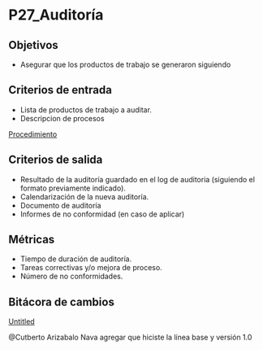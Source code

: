 # P27_Auditoría

## Objetivos

- Asegurar que los productos de trabajo se generaron siguiendo

## Criterios de entrada

- Lista de productos de trabajo a auditar.
- Descripcion de procesos

[Procedimiento](P27_Auditori%CC%81a%202cd4f8d60fe544a59d03e3129c4bf376/Procedimiento%20af4905f7197e4fd9870fe372ebeae2d9.csv)

## Criterios de salida

- Resultado de la auditoría guardado en el log de auditoria (siguiendo el formato previamente indicado).
- Calendarización de la nueva auditoría.
- Documento de auditoría
- Informes de no conformidad (en caso de aplicar)

## Métricas

- Tiempo de duración de auditoría.
- Tareas correctivas y/o mejora de proceso.
- Número de no conformidades.

## Bitácora de cambios

[Untitled](P27_Auditori%CC%81a%202cd4f8d60fe544a59d03e3129c4bf376/Untitled%20Database%20032c392b34bc469383601d319db0cdd5.csv)

@Cutberto Arizabalo Nava agregar que hiciste la línea base y versión 1.0